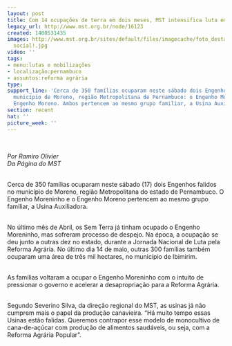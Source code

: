 ```yaml
---
layout: post
title: Com 14 ocupações de terra em dois meses, MST intensifica luta em PE
legacy_url: http://www.mst.org.br/node/16123
created: 1400531435
images: http://www.mst.org.br/sites/default/files/imagecache/foto_destaque/justiça
  social!.jpg
video: ''
tags:
- menu:lutas e mobilizações
- localização:pernambuco
- assuntos:reforma agrária
type: 
support_line: 'Cerca de 350 famílias ocuparam neste sábado dois Engenhos falidos no
  município de Moreno, região Metropolitana de Pernambuco: o Engenho Moreninho e o
  Engenho Moreno. Ambos pertencem ao mesmo grupo familiar, a Usina Auxiliadora.'
section: recent
hat: ''
picture_week: ''
---
```

<p>&nbsp;</p><p><em>Por Ramiro Olivier<br></em><em>Da Página do MST</em></p><p><br>Cerca de 350 famílias ocuparam neste sábado (17) dois Engenhos falidos no município de Moreno, região Metropolitana do estado de Pernambuco. O Engenho Moreninho e o Engenho Moreno pertencem ao mesmo grupo familiar, a Usina Auxiliadora.</p><p><br>No último mês de Abril, os Sem Terra já tinham ocupado o Engenho Moreninho, mas sofreram processo de despejo. Na época, a ocupação se deu junto a outras dez no estado, durante a Jornada Nacional de Luta pela Reforma Agrária. No último dia 14 de maio, outras 300 famílias também ocuparam uma área de três mil hectares, no município de Ibimirim.</p><p><br>As famílias voltaram a ocupar o Engenho Moreninho com o intuito de pressionar o governo e acelerar a desapropriação para a Reforma Agrária.</p><p><br>Segundo Severino Silva, da direção regional do MST, as usinas já não cumprem mais o papel da produção canavieira. “Há muito tempo essas Usinas estão falidas. Queremos contrapor esse modelo de monocultivo de cana-de-açúcar com produção de alimentos saudáveis, ou seja, com a Reforma Agrária Popular”.</p><p>&nbsp;</p><p>&nbsp;</p>
